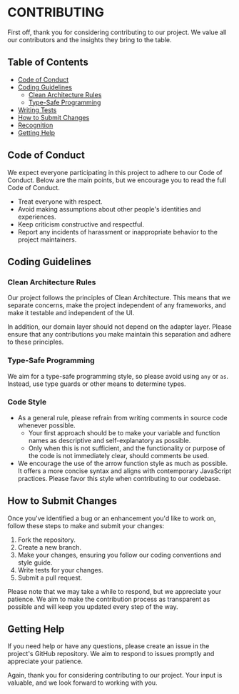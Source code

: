 # CONTRIBUTING

First off, thank you for considering contributing to our project. We value all our contributors and the insights they bring to the table.

## Table of Contents

- [Code of Conduct](#code-of-conduct)
- [Coding Guidelines](#coding-guidelines)
  - [Clean Architecture Rules](#clean-architecture-rules)
  - [Type-Safe Programming](#type-safe-programming)
- [Writing Tests](#writing-tests)
- [How to Submit Changes](#how-to-submit-changes)
- [Recognition](#recognition)
- [Getting Help](#getting-help)

## Code of Conduct

We expect everyone participating in this project to adhere to our Code of Conduct. Below are the main points, but we encourage you to read the full Code of Conduct.

- Treat everyone with respect.
- Avoid making assumptions about other people's identities and experiences.
- Keep criticism constructive and respectful.
- Report any incidents of harassment or inappropriate behavior to the project maintainers.

## Coding Guidelines

### Clean Architecture Rules

Our project follows the principles of Clean Architecture. This means that we separate concerns, make the project independent of any frameworks, and make it testable and independent of the UI.

In addition, our domain layer should not depend on the adapter layer. Please ensure that any contributions you make maintain this separation and adhere to these principles.

### Type-Safe Programming

We aim for a type-safe programming style, so please avoid using `any` or `as`. Instead, use type guards or other means to determine types.

### Code Style

- As a general rule, please refrain from writing comments in source code whenever possible.
  - Your first approach should be to make your variable and function names as descriptive and self-explanatory as possible.
  - Only when this is not sufficient, and the functionality or purpose of the code is not immediately clear, should comments be used.
- We encourage the use of the arrow function style as much as possible. It offers a more concise syntax and aligns with contemporary JavaScript practices. Please favor this style when contributing to our codebase.

## How to Submit Changes

Once you've identified a bug or an enhancement you'd like to work on, follow these steps to make and submit your changes:

1. Fork the repository.
2. Create a new branch.
3. Make your changes, ensuring you follow our coding conventions and style guide.
4. Write tests for your changes.
5. Submit a pull request.

Please note that we may take a while to respond, but we appreciate your patience. We aim to make the contribution process as transparent as possible and will keep you updated every step of the way.

## Getting Help

If you need help or have any questions, please create an issue in the project's GitHub repository. We aim to respond to issues promptly and appreciate your patience.

Again, thank you for considering contributing to our project. Your input is valuable, and we look forward to working with you.
